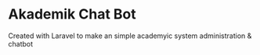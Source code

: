 # Akademik Chat Bot

Created with Laravel to make an simple academyic system administration & chatbot
